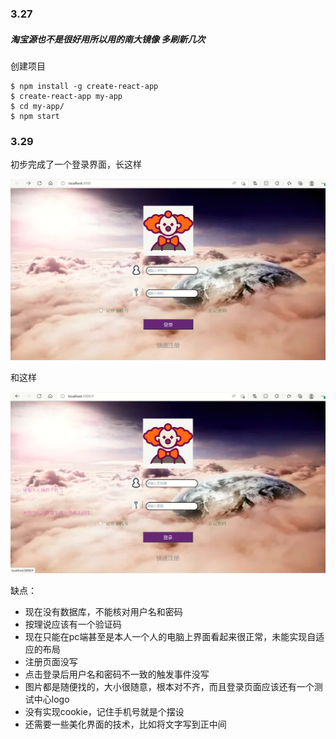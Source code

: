 ### 3.27

##### 淘宝源也不是很好用所以用的南大镜像 多刷新几次

创建项目

```
$ npm install -g create-react-app
$ create-react-app my-app
$ cd my-app/
$ npm start
```

### 3.29

初步完成了一个登录界面，长这样

![](https://github.com/halipai/MYIMAGES/raw/main/reactImages/image1.png)

和这样

![](https://github.com/halipai/MYIMAGES/raw/main/reactImages/image2.png)

缺点：

- 现在没有数据库，不能核对用户名和密码
- 按理说应该有一个验证码
- 现在只能在pc端甚至是本人一个人的电脑上界面看起来很正常，未能实现自适应的布局
- 注册页面没写
- 点击登录后用户名和密码不一致的触发事件没写
- 图片都是随便找的，大小很随意，根本对不齐，而且登录页面应该还有一个测试中心logo
- 没有实现cookie，记住手机号就是个摆设
- 还需要一些美化界面的技术，比如将文字写到正中间
